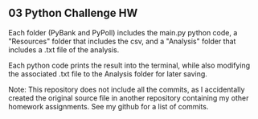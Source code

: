 ## 03 Python Challenge HW

Each folder (PyBank and PyPoll) includes the main.py python code, a "Resources" folder that includes the csv, and a "Analysis" folder that includes a .txt file of the analysis.

Each python code prints the result into the terminal, while also modifying the associated .txt file to the Analysis folder for later saving. 

Note: This repository does not include all the commits, as I accidentally created the original source file in another repository containing my other homework assignments. See my github for a list of commits. 
